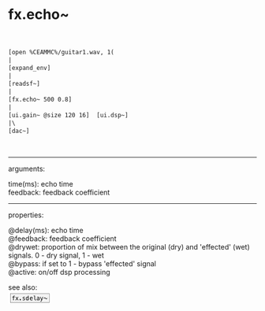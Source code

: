 # fx.echo~

```


[open %CEAMMC%/guitar1.wav, 1(
|
[expand_env]
|
[readsf~]
|
[fx.echo~ 500 0.8]
|
[ui.gain~ @size 120 16]  [ui.dsp~]
|\
[dac~]

            
```
---
arguments:

time(ms): 
            echo time<br>
feedback: feedback
            coefficient<br>

---
properties:

@delay(ms): echo time<br>
@feedback: 
            feedback coefficient<br>
@drywet: proportion
            of mix between the original (dry) and &#39;effected&#39; (wet) signals. 0 - dry signal, 1 -
            wet<br>
@bypass: if set to 1 - bypass
            &#39;effected&#39; signal<br>
@active: on/off dsp
            processing<br>

see also:<br>
![fx.sdelay~](img/object_fx.sdelay~.png)
